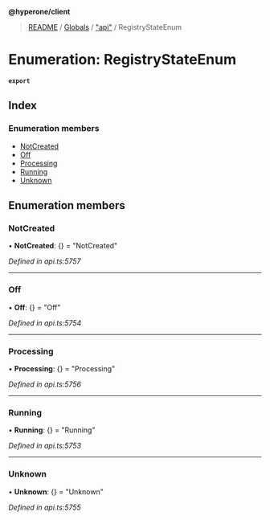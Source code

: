 **@hyperone/client**

> [README](../README.md) / [Globals](../globals.md) / ["api"](../modules/_api_.md) / RegistryStateEnum

# Enumeration: RegistryStateEnum

**`export`** 

## Index

### Enumeration members

* [NotCreated](_api_.registrystateenum.md#notcreated)
* [Off](_api_.registrystateenum.md#off)
* [Processing](_api_.registrystateenum.md#processing)
* [Running](_api_.registrystateenum.md#running)
* [Unknown](_api_.registrystateenum.md#unknown)

## Enumeration members

### NotCreated

•  **NotCreated**: {} = "NotCreated"

*Defined in api.ts:5757*

___

### Off

•  **Off**: {} = "Off"

*Defined in api.ts:5754*

___

### Processing

•  **Processing**: {} = "Processing"

*Defined in api.ts:5756*

___

### Running

•  **Running**: {} = "Running"

*Defined in api.ts:5753*

___

### Unknown

•  **Unknown**: {} = "Unknown"

*Defined in api.ts:5755*

